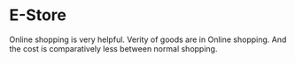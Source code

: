 # E-Store
Online shopping is very helpful. Verity of goods are in Online shopping. And the cost is comparatively less between normal shopping.
